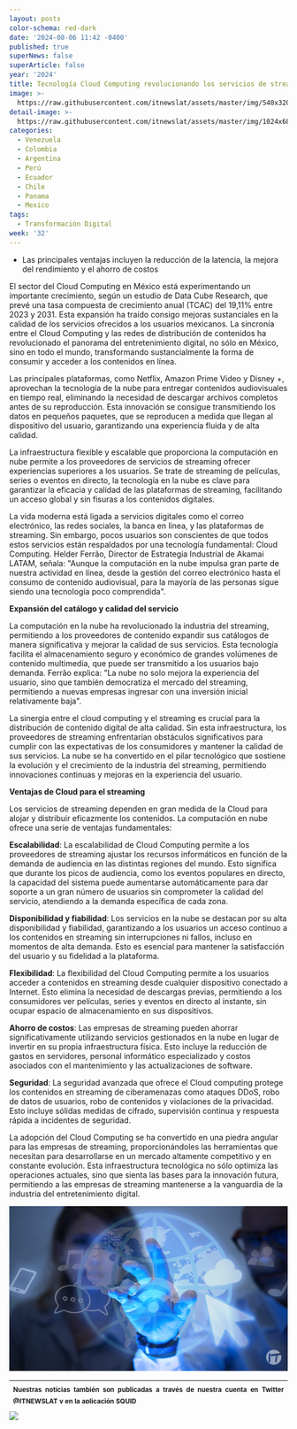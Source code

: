 ```yaml
---
layout: posts
color-schema: red-dark
date: '2024-08-06 11:42 -0400'
published: true
superNews: false
superArticle: false
year: '2024'
title: Tecnología Cloud Computing revolucionando los servicios de streaming
image: >-
  https://raw.githubusercontent.com/itnewslat/assets/master/img/540x320/cloud-access-p.jpg
detail-image: >-
  https://raw.githubusercontent.com/itnewslat/assets/master/img/1024x680/cloud-access-g.jpg
categories:
  - Venezuela
  - Colombia
  - Argentina
  - Perú
  - Ecuador
  - Chile
  - Panama
  - Mexico
tags:
  - Transformación Digital
week: '32'
---
```

- Las principales ventajas incluyen la reducción de la latencia, la mejora del rendimiento y el ahorro de costos

El sector del Cloud Computing en México está experimentando un importante crecimiento, según un estudio de Data Cube Research, que prevé una tasa compuesta de crecimiento anual (TCAC) del 19,11% entre 2023 y 2031. Esta expansión ha traído consigo mejoras sustanciales en la calidad de los servicios ofrecidos a los usuarios mexicanos. La sincronía entre el Cloud Computing y las redes de distribución de contenidos ha revolucionado el panorama del entretenimiento digital, no sólo en México, sino en todo el mundo, transformando sustancialmente la forma de consumir y acceder a los contenidos en línea.

Las principales plataformas, como Netflix, Amazon Prime Video y Disney +, aprovechan la tecnología de la nube para entregar contenidos audiovisuales en tiempo real, eliminando la necesidad de descargar archivos completos antes de su reproducción. Esta innovación se consigue transmitiendo los datos en pequeños paquetes, que se reproducen a medida que llegan al dispositivo del usuario, garantizando una experiencia fluida y de alta calidad.

La infraestructura flexible y escalable que proporciona la computación en nube permite a los proveedores de servicios de streaming ofrecer experiencias superiores a los usuarios. Se trate de streaming de películas, series o eventos en directo, la tecnología en la nube es clave para garantizar la eficacia y calidad de las plataformas de streaming, facilitando un acceso global y sin fisuras a los contenidos digitales. 

La vida moderna está ligada a servicios digitales como el correo electrónico, las redes sociales, la banca en línea, y las plataformas de streaming. Sin embargo, pocos usuarios son conscientes de que todos estos servicios están respaldados por una tecnología fundamental: Cloud Computing. Helder Ferrão, Director de Estrategia Industrial de Akamai LATAM, señala: "Aunque la computación en la nube impulsa gran parte de nuestra actividad en línea, desde la gestión del correo electrónico hasta el consumo de contenido audiovisual, para la mayoría de las personas sigue siendo una tecnología poco comprendida".

**Expansión del catálogo y calidad del servicio**

La computación en la nube ha revolucionado la industria del streaming, permitiendo a los proveedores de contenido expandir sus catálogos de manera significativa y mejorar la calidad de sus servicios. Esta tecnología facilita el almacenamiento seguro y económico de grandes volúmenes de contenido multimedia, que puede ser transmitido a los usuarios bajo demanda. Ferrão explica: "La nube no solo mejora la experiencia del usuario, sino que también democratiza el mercado del streaming, permitiendo a nuevas empresas ingresar con una inversión inicial relativamente baja".

La sinergia entre el cloud computing y el streaming es crucial para la distribución de contenido digital de alta calidad. Sin esta infraestructura, los proveedores de streaming enfrentarían obstáculos significativos para cumplir con las expectativas de los consumidores y mantener la calidad de sus servicios. La nube se ha convertido en el pilar tecnológico que sostiene la evolución y el crecimiento de la industria del streaming, permitiendo innovaciones continuas y mejoras en la experiencia del usuario.

**Ventajas de Cloud para el streaming**

Los servicios de streaming dependen en gran medida de la Cloud para alojar y distribuir eficazmente los contenidos. La computación en nube ofrece una serie de ventajas fundamentales:

**Escalabilidad**: La escalabilidad de Cloud Computing permite a los proveedores de streaming ajustar los recursos informáticos en función de la demanda de audiencia en las distintas regiones del mundo. Esto significa que durante los picos de audiencia, como los eventos populares en directo, la capacidad del sistema puede aumentarse automáticamente para dar soporte a un gran número de usuarios sin comprometer la calidad del servicio, atendiendo a la demanda específica de cada zona.

**Disponibilidad y fiabilidad**: Los servicios en la nube se destacan por su alta disponibilidad y fiabilidad, garantizando a los usuarios un acceso continuo a los contenidos en streaming sin interrupciones ni fallos, incluso en momentos de alta demanda. Esto es esencial para mantener la satisfacción del usuario y su fidelidad a la plataforma.

**Flexibilidad**: La flexibilidad del Cloud Computing permite a los usuarios acceder a contenidos en streaming desde cualquier dispositivo conectado a Internet. Esto elimina la necesidad de descargas previas, permitiendo a los consumidores ver películas, series y eventos en directo al instante, sin ocupar espacio de almacenamiento en sus dispositivos.

**Ahorro de costos**: Las empresas de streaming pueden ahorrar significativamente utilizando servicios gestionados en la nube en lugar de invertir en su propia infraestructura física. Esto incluye la reducción de gastos en servidores, personal informático especializado y costos asociados con el mantenimiento y las actualizaciones de software.

**Seguridad**: La seguridad avanzada que ofrece el Cloud computing protege los contenidos en streaming de ciberamenazas como ataques DDoS, robo de datos de usuarios, robo de contenidos y violaciones de la privacidad. Esto incluye sólidas medidas de cifrado, supervisión continua y respuesta rápida a incidentes de seguridad.

La adopción del Cloud Computing se ha convertido en una piedra angular para las empresas de streaming, proporcionándoles las herramientas que necesitan para desarrollarse en un mercado altamente competitivo y en constante evolución. Esta infraestructura tecnológica no sólo optimiza las operaciones actuales, sino que sienta las bases para la innovación futura, permitiendo a las empresas de streaming mantenerse a la vanguardia de la industria del entretenimiento digital.

![](https://raw.githubusercontent.com/itnewslat/assets/master/img/540x320/cloud-access-p.jpg)

<table style="height: 42px;" width="569">
<tbody>
<tr>
<td style="text-align: justify;"><sub><strong>Nuestras noticias también son publicadas a través de nuestra cuenta en Twitter <a href="https://twitter.com/itnewslat?lang=es">@ITNEWSLAT</a> y en la aplicación <a href="https://squidapp.co/en/">SQUID</a></strong></sub></td>
</tr>
</tbody>
</table>

<img src="https://tracker.metricool.com/c3po.jpg?hash=56f88a41e39ab42c063cc51676587a04"/>